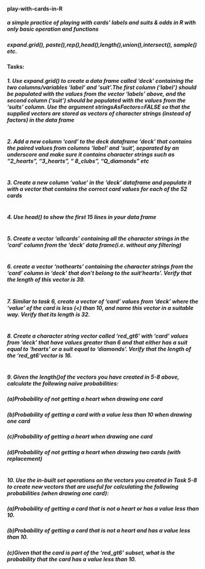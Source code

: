 #### play-with-cards-in-R
##### a simple practice of playing with cards' labels and suits &amp; odds in R with only basic operation and functions

##### expand.grid(), paste(),rep(),head(),length(),union(),intersect(), sample() etc.
#### Tasks:
##### 1. Use expand.grid() to create a data frame called ‘deck’ containing the two columns/variables ‘label’ and ‘suit’.The first column (‘label’) should be populated with the values from the vector ‘labels’ above, and the second column (‘suit’) should be populated with the values from the ‘suits’ column. Use the argument stringsAsFactors=FALSE so that the supplied vectors are stored as vectors of character strings (instead of factors) in the data frame
#
##### 2. Add a new column ‘card’ to the deck dataframe ‘deck’ that contains the paired values from columns ‘label’ and ‘suit’, separated by an underscore and make sure it contains character strings such as “2_hearts”, “3_hearts”, “ 8_clubs”, “Q_diamonds” etc
#
##### 3. Create a new column ‘value’ in the ‘deck’ dataframe and populate it with a vector that contains the correct card values for each of the 52 cards
#
##### 4. Use head() to show the first 15 lines in your data frame
#
##### 5. Create a vector ‘allcards’ containing all the character strings in the ‘card’ column from the ‘deck’ data frame(i.e. without any filtering)
#
##### 6. create a vector ‘nothearts’ containing the character strings from the ‘card’ column in ‘deck’ that don’t belong to the suit‘hearts’. Verify that the length of this vector is 39.
#
##### 7. Similar to task 6, create a vector of ‘card’ values from ‘deck’ where the ‘value’ of the card is less (<) than 10, and name this vector in a suitable way. Verify that its length is 32.
#
##### 8. Create a character string vector called ‘red_gt6’ with ‘card’ values from ‘deck’ that have values greater than 6 and that either has a suit equal to ‘hearts’ or a suit equal to ‘diamonds’. Verify that the length of the ‘red_gt6’vector is 16.
#
##### 9. Given the length()of the vectors you have created in 5-8 above, calculate the following naïve probabilities:
##### (a)Probability of not getting a heart when drawing one card 
##### (b)Probability of getting a card with a value less than 10 when drawing one card 
##### (c)Probability of getting a heart when drawing one card 
##### (d)Probability of not getting a heart when drawing two cards (with replacement)
#
##### 10. Use the in-built set operations on the vectors you created in Task 5-8 to create new vectors that are useful for calculating the following probabilities (when drawing one card):
##### (a)Probability of getting a card that is not a heart or has a value less than 10.
##### (b)Probability of getting a card that is not a heart and has a value less than 10.
##### (c)Given that the card is part of the ‘red_gt6’ subset, what is the probability that the card has a value less than 10.
